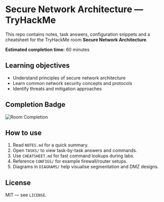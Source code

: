 # Secure Network Architecture — TryHackMe


This repo contains notes, task answers, configuration snippets and a cheatsheet for the TryHackMe room **Secure Network Architecture**.


**Estimated completion time:** 60 minutes


## Learning objectives
- Understand principles of secure network architecture
- Learn common network security concepts and protocols
- Identify threats and mitigation approaches

## Completion Badge
![Room Completion]()


## How to use
1. Read `NOTES.md` for a quick summary.
2. Open `TASKS/` to view task-by-task answers and commands.
3. Use `CHEATSHEET.md` for fast command lookups during labs.
4. Reference `CONFIGS/` for example firewall/router setups.
5. Diagrams in `DIAGRAMS/` help visualise segmentation and DMZ designs.


## License
MIT — see `LICENSE`.
